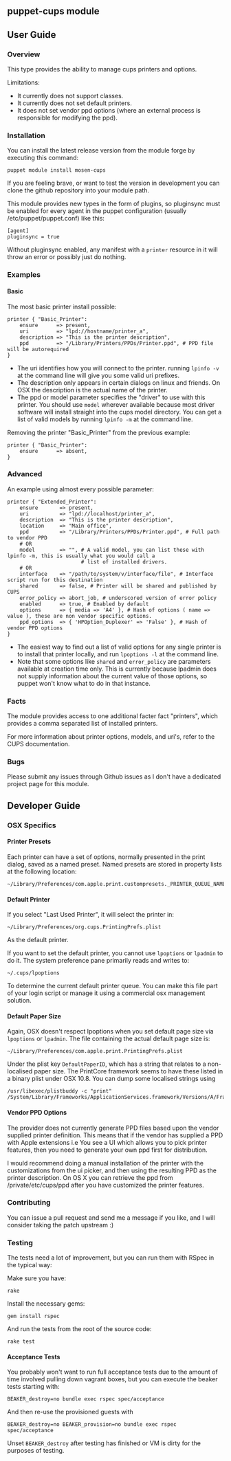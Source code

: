 ## puppet-cups module

## User Guide

### Overview

This type provides the ability to manage cups printers and options.

Limitations:
+ It currently does not support classes.
+ It currently does not set default printers.
+ It does not set vendor ppd options (where an external process is responsible for modifying the ppd).

### Installation

You can install the latest release version from the module forge by executing this command:

    puppet module install mosen-cups

If you are feeling brave, or want to test the version in development you can clone the github repository into
your module path.

This module provides new types in the form of plugins, so pluginsync must be enabled for every agent in the
puppet configuration (usually /etc/puppet/puppet.conf) like this:

    [agent]
    pluginsync = true

Without pluginsync enabled, any manifest with a `printer` resource in it will throw an error
or possibly just do nothing.

### Examples

#### Basic

The most basic printer install possible:

    printer { "Basic_Printer":
        ensure      => present,
        uri         => "lpd://hostname/printer_a",
        description => "This is the printer description",
        ppd         => "/Library/Printers/PPDs/Printer.ppd", # PPD file will be autorequired
    }

- The uri identifies how you will connect to the printer. running `lpinfo -v` at the command line will give you some
valid uri prefixes.
- The description only appears in certain dialogs on linux and friends. On OSX the description is the actual name of
the printer.
- The ppd or model parameter specifies the "driver" to use with this printer. You should use `model` wherever available
because most driver software will install straight into the cups model directory. You can get a list of valid models by
running `lpinfo -m` at the command line.

Removing the printer "Basic_Printer" from the previous example:

    printer { "Basic_Printer":
        ensure      => absent,
    }

### Advanced

An example using almost every possible parameter:

    printer { "Extended_Printer":
        ensure       => present,
        uri          => "lpd://localhost/printer_a",
        description  => "This is the printer description",
        location     => "Main office",
        ppd          => "/Library/Printers/PPDs/Printer.ppd", # Full path to vendor PPD
        # OR
        model        => "", # A valid model, you can list these with lpinfo -m, this is usually what you would call a
                            # list of installed drivers.
        # OR
        interface    => "/path/to/system/v/interface/file", # Interface script run for this destination
        shared       => false, # Printer will be shared and published by CUPS
        error_policy => abort_job, # underscored version of error policy
        enabled      => true, # Enabled by default
        options      => { media => 'A4' }, # Hash of options ( name => value ), these are non vendor specific options.
        ppd_options  => { 'HPOption_Duplexer' => 'False' }, # Hash of vendor PPD options
    }

- The easiest way to find out a list of valid options for any single printer is to install that printer locally, and
run `lpoptions -l` at the command line.
- Note that some options like `shared` and `error_policy` are parameters available at creation time only. This is
currently because lpadmin does not supply information about the current value of those options, so puppet won't know
what to do in that instance.

### Facts

The module provides access to one additional facter fact "printers", which provides a comma separated list of installed
printers.

For more information about printer options, models, and uri's, refer to the CUPS documentation.

### Bugs

Please submit any issues through Github issues as I don't have a dedicated project page for this module.

## Developer Guide

### OSX Specifics

#### Printer Presets

Each printer can have a set of options, normally presented in the print dialog, saved as a named preset.
Named presets are stored in property lists at the following location:

    ~/Library/Preferences/com.apple.print.custompresets._PRINTER_QUEUE_NAME_.plist

#### Default Printer

If you select "Last Used Printer", it will select the printer in:

    ~/Library/Preferences/org.cups.PrintingPrefs.plist

As the default printer.

If you want to set the default printer, you cannot use `lpoptions` or `lpadmin` to do it. The system preference pane
primarily reads and writes to:

    ~/.cups/lpoptions

To determine the current default printer queue. You can make this file part of your login script or manage it using
a commercial osx management solution.

#### Default Paper Size

Again, OSX doesn't respect lpoptions when you set default page size via `lpoptions` or `lpadmin`.
The file containing the actual default page size is:

    ~/Library/Preferences/com.apple.print.PrintingPrefs.plist

Under the plist key `DefaultPaperID`, which has a string that relates to a non-localised paper size. The PrintCore
framework seems to have these listed in a binary plist under OSX 10.8. You can dump some localised strings using

    /usr/libexec/plistbuddy -c "print" /System/Library/Frameworks/ApplicationServices.framework/Versions/A/Frameworks/PrintCore.framework/Versions/Current/Resources/English.lproj/Localizable.strings

#### Vendor PPD Options

The provider does not currently generate PPD files based upon the vendor supplied printer definition. This means that
if the vendor has supplied a PPD with Apple extensions i.e You see a UI which allows you to pick printer features, then
you need to generate your own ppd first for distribution.

I would recommend doing a manual installation of the printer with the customizations from the ui picker, and then using
the resulting PPD as the printer description. On OS X you can retrieve the ppd from /private/etc/cups/ppd after you have
customized the printer features.

### Contributing

You can issue a pull request and send me a message if you like, and I will consider taking the patch upstream :)

### Testing

The tests need a lot of improvement, but you can run them with RSpec in the typical way:

Make sure you have:

    rake

Install the necessary gems:

    gem install rspec

And run the tests from the root of the source code:

    rake test

#### Acceptance Tests

You probably won't want to run full acceptance tests due to the amount of time involved pulling down vagrant boxes, but
you can execute the beaker tests starting with:

    BEAKER_destroy=no bundle exec rspec spec/acceptance

And then re-use the provisioned guests with

    BEAKER_destroy=no BEAKER_provision=no bundle exec rspec spec/acceptance

Unset `BEAKER_destroy` after testing has finished or VM is dirty for the purposes of testing.

